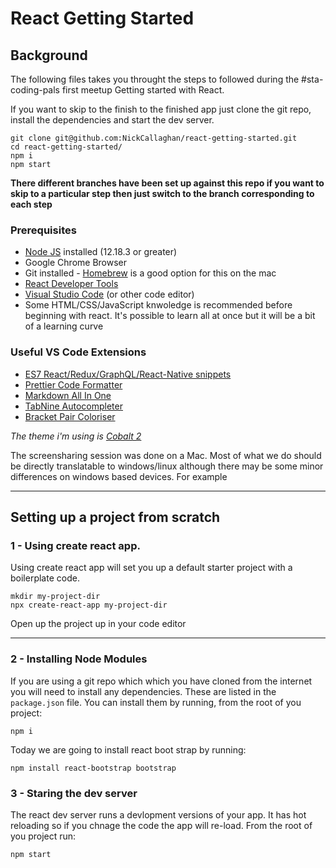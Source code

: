 # React Getting Started

## Background

The following files takes you throught the steps to followed during the #sta-coding-pals first meetup Getting started with React.

If you want to skip to the finish to the finished app just clone the git repo, install the dependencies and start the dev server.

```
git clone git@github.com:NickCallaghan/react-getting-started.git
cd react-getting-started/
npm i
npm start
```

**There different branches have been set up against this repo if you want to skip to a particular step then just switch to the branch corresponding to each step**

### Prerequisites

- [Node JS](https://nodejs.org/en/) installed (12.18.3 or greater)
- Google Chrome Browser
- Git installed - [Homebrew](https://brew.sh/) is a good option for this on the mac
- [React Developer Tools](https://chrome.google.com/webstore/detail/react-developer-tools/fmkadmapgofadopljbjfkapdkoienihi?hl=en#:~:text=React%20Developer%20Tools%20is%20a,%22%20and%20%22%E2%9A%9B%EF%B8%8F%20Profiler%22.)
- [Visual Studio Code](https://code.visualstudio.com/) (or other code editor)
- Some HTML/CSS/JavaScript knwoledge is recommended before beginning with react. It's possible to learn all at once but it will be a bit of a learning curve

### Useful VS Code Extensions

- [ES7 React/Redux/GraphQL/React-Native snippets](https://marketplace.visualstudio.com/items?itemName=dsznajder.es7-react-js-snippets)
- [Prettier Code Formatter](https://marketplace.visualstudio.com/items?itemName=esbenp.prettier-vscode)
- [Markdown All In One](https://marketplace.visualstudio.com/items?itemName=yzhang.markdown-all-in-one)
- [TabNine Autocompleter](https://marketplace.visualstudio.com/items?itemName=yzhang.markdown-all-in-one)
- [Bracket Pair Coloriser](https://marketplace.visualstudio.com/items?itemName=CoenraadS.bracket-pair-colorizer-2)

_The theme i'm using is [Cobalt 2](https://marketplace.visualstudio.com/items?itemName=wesbos.theme-cobalt2)_

The screensharing session was done on a Mac. Most of what we do should be directly translatable to windows/linux although there may be some minor differences on windows based devices. For example

---

## Setting up a project from scratch

### 1 - Using create react app.

Using create react app will set you up a default starter project with a boilerplate code.

```terminal
mkdir my-project-dir
npx create-react-app my-project-dir
```

Open up the project up in your code editor

---

### 2 - Installing Node Modules

If you are using a git repo which which you have cloned from the internet you will need to install any dependencies. These are listed in the `package.json` file. You can install them by running, from the root of you project:

```
npm i
```

Today we are going to install react boot strap by running:

```
npm install react-bootstrap bootstrap
```

### 3 - Staring the dev server

The react dev server runs a devlopment versions of your app. It has hot reloading so if you chnage the code the app will re-load. From the root of you project run:

```
npm start
```
